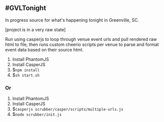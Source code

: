 #GVLTonight
---
In progress source for what's happening tonight in Greenville, SC.

[project is in a very raw state]

Run using casperjs to loop through venue event urls and pull rendered raw html to file, then runs custom cheerio scripts per venue to parse and format event data based on their source html.

1. Install PhantomJS
1. Install CasperJS
1. $`npm install`
1. $`sh start.sh`

### Or

1. Install PhantomJS
1. Install CasperJS
1. $`casperjs scrubber/casper/scripts/multiple-urls.js`
1. $`node scrubber/init.js`

